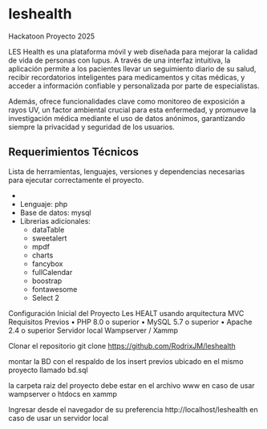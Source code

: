 # leshealth
Hackatoon Proyecto 2025

LES Health es una plataforma móvil y web diseñada para mejorar la calidad de vida de personas con lupus. A través de una interfaz intuitiva, la aplicación permite a los pacientes llevar un seguimiento diario de su salud, recibir recordatorios inteligentes para medicamentos y citas médicas, y acceder a información confiable y personalizada por parte de especialistas.

Además, ofrece funcionalidades clave como monitoreo de exposición a rayos UV, un factor ambiental crucial para esta enfermedad, y promueve la investigación médica mediante el uso de datos anónimos, garantizando siempre la privacidad y seguridad de los usuarios.


## Requerimientos Técnicos

Lista de herramientas, lenguajes, versiones y dependencias necesarias para ejecutar correctamente el proyecto.

- 
- Lenguaje: php
- Base de datos: mysql
- Librerias adicionales:
  - dataTable
  - sweetalert
  - mpdf
  - charts
  - fancybox
  - fullCalendar
  - boostrap
  - fontawesome
  - Select 2

Configuración Inicial del Proyecto Les HEALT usando arquitectura MVC
Requisitos Previos
• PHP 8.0 o superior
• MySQL 5.7 o superior
• Apache 2.4 o superior
Servidor local Wampserver / Xammp

Clonar el repositorio
git clone https://github.com/RodrixJM/leshealth

montar la BD con el respaldo de los insert previos
ubicado en el mismo proyecto llamado bd.sql

la carpeta raiz del proyecto debe estar en el archivo www en caso de usar wampserver o htdocs en xammp

Ingresar desde el navegador de su preferencia
http://localhost/leshealth
en caso de usar un servidor local


